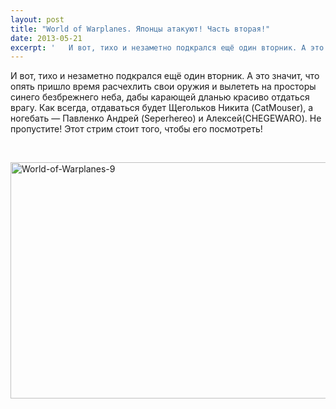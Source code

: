```yaml
---
layout: post
title: "World of Warplanes. Японцы атакуют! Часть вторая!"
date: 2013-05-21
excerpt: '   И вот, тихо и незаметно подкрался ещё один вторник. А это значит, что опять пришло время расчехлить свои оружия и вылететь на просторы синего безбрежнего неба, дабы карающей дланью красиво отдаться врагу...'
---
```


И вот, тихо и незаметно подкрался ещё один вторник. А это значит, что опять пришло время расчехлить свои оружия и вылететь на просторы синего безбрежнего неба, дабы карающей дланью красиво отдаться врагу. Как всегда, отдаваться будет Щегольков Никита (CatMouser), а ногебать — Павленко Андрей (Seperhereo) и Алексей(CHEGEWARO). Не пропустите! Этот стрим стоит того, чтобы его посмотреть!

&nbsp;

<a href="http://gamersoul.ru/wp-content/uploads/2013/04/World-of-Warplanes-9.jpg"><img class="wp-image-1885 aligncenter" alt="World-of-Warplanes-9" src="http://gamersoul.ru/wp-content/uploads/2013/04/World-of-Warplanes-9.jpg" width="672" height="378" /></a>